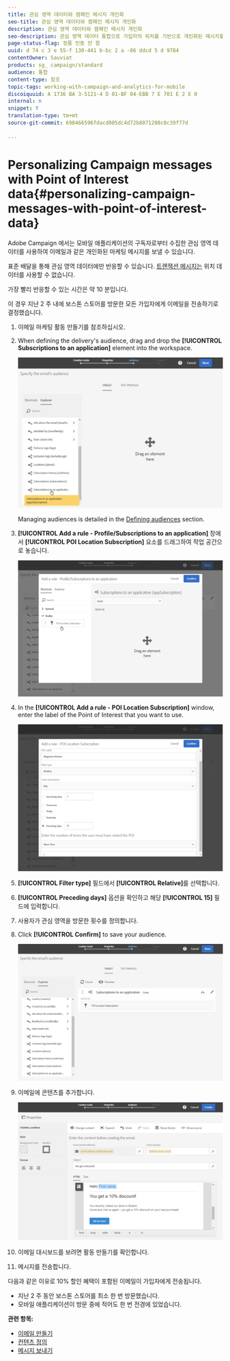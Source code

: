 ```yaml
---
title: 관심 영역 데이터와 캠페인 메시지 개인화
seo-title: 관심 영역 데이터와 캠페인 메시지 개인화
description: 관심 영역 데이터와 캠페인 메시지 개인화
seo-description: 관심 영역 데이터 통합으로 가입자의 위치를 기반으로 개인화된 메시지를 만드는 방법을 살펴볼 수 있습니다.
page-status-flag: 정품 인증 안 함
uuid: d 74 c 3 e 55-f 130-441 b-bc 2 a -06 ddcd 5 d 9784
contentOwner: Sauviat
products: sg_ campaign/standard
audience: 통합
content-type: 참조
topic-tags: working-with-campaign-and-analytics-for-mobile
discoiquuid: A 1736 BA 3-5121-4 D 01-BF 04-EBB 7 E 701 E 2 E 0
internal: n
snippet: Y
translation-type: tm+mt
source-git-commit: 698466596fdacd005dc4d72b8071208c8c39f77d

---
```



# Personalizing Campaign messages with Point of Interest data{#personalizing-campaign-messages-with-point-of-interest-data}

Adobe Campaign 에서는 모바일 애플리케이션의 구독자로부터 수집한 관심 영역 데이터를 사용하여 이메일과 같은 개인화된 마케팅 메시지를 보낼 수 있습니다.

표준 배달을 통해 관심 영역 데이터에만 반응할 수 있습니다. [트랜잭션 메시지는](../../channels/using/about-transactional-messaging.md) 위치 데이터를 사용할 수 없습니다.

가장 빨리 반응할 수 있는 시간은 약 10 분입니다.

이 경우 지난 2 주 내에 보스톤 스토어를 방문한 모든 가입자에게 이메일을 전송하기로 결정했습니다.

1. 이메일 마케팅 활동 만들기를 참조하십시오.
1. When defining the delivery's audience, drag and drop the **[!UICONTROL Subscriptions to an application]** element into the workspace.

   ![](assets/poi_subscriptions_app.png)

   Managing audiences is detailed in the [Defining audiences](../../audiences/using/creating-audiences.md) section.

1. **[!UICONTROL Add a rule - Profile/Subscriptions to an application]** 창에서 **[!UICONTROL POI Location Subscription]** 요소를 드래그하여 작업 공간으로 놓습니다.

   ![](assets/poi_add_rule_profile_subscription.png)

1. In the **[!UICONTROL Add a rule - POI Location Subscription]** window, enter the label of the Point of Interest that you want to use.

   ![](assets/poi_location_subscription.png)

1. **[!UICONTROL Filter type]** 필드에서 **[!UICONTROL Relative]**&#x200B;를 선택합니다.
1. **[!UICONTROL Preceding days]** 옵션을 확인하고 해당 **[!UICONTROL 15]** 필드에 입력합니다.
1. 사용자가 관심 영역을 방문한 횟수를 정의합니다.
1. Click **[!UICONTROL Confirm]** to save your audience.

   ![](assets/poi_subscriptions_app_audience_defined.png)

1. 이메일에 콘텐츠를 추가합니다.

   ![](assets/poi_email_content.png)

1. 이메일 대시보드를 보려면 활동 만들기를 확인합니다.
1. 메시지를 전송합니다.

다음과 같은 이유로 10% 할인 혜택이 포함된 이메일이 가입자에게 전송됩니다.

* 지난 2 주 동안 보스톤 스토어를 최소 한 번 방문했습니다.
* 모바일 애플리케이션이 방문 중에 적어도 한 번 전경에 있었습니다.

**관련 항목:**

* [이메일 만들기](../../channels/using/creating-an-email.md)
* [컨텐츠 정의](../../designing/using/example--email-personalization.md)
* [메시지 보내기](../../sending/using/confirming-the-send.md)

